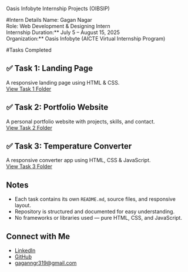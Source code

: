 Oasis Infobyte Internship Projects (OIBSIP)

#Intern Details
Name: Gagan Nagar  
Role: Web Development & Designing Intern  
Internship Duration:** July 5 – August 15, 2025  
Organization:** Oasis Infobyte (AICTE Virtual Internship Program)

#Tasks Completed

## ✅ Task 1: Landing Page
A responsive landing page using HTML & CSS.  
[View Task 1 Folder](./Task%201%20-%20Landing%20Page)

## ✅ Task 2: Portfolio Website
A personal portfolio website with projects, skills, and contact.  
[View Task 2 Folder](./Task%202%20-%20Portfolio%20Website)

## ✅ Task 3: Temperature Converter
A responsive converter app using HTML, CSS & JavaScript.  
[View Task 3 Folder](./Task%203%20-%20Temperature%20Converter)

## Notes
- Each task contains its own `README.md`, source files, and responsive layout.
- Repository is structured and documented for easy understanding.
- No frameworks or libraries used — pure HTML, CSS, and JavaScript.


## Connect with Me
-  [LinkedIn](https://linkedin.com/in/gaga)
-  [GitHub](https://github.com/GaganNagar)
-  gaganngr319@gmail.com
